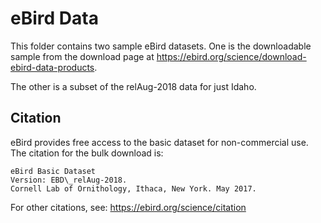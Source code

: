 # eBird Data

This folder contains two sample eBird datasets.  One is the downloadable sample
from the download page at https://ebird.org/science/download-ebird-data-products.

The other is a subset of the relAug-2018 data for just Idaho.

## Citation

eBird provides free access to the basic dataset for non-commercial use.  The
citation for the bulk download is:

	eBird Basic Dataset
	Version: EBD\_relAug-2018.
	Cornell Lab of Ornithology, Ithaca, New York. May 2017.

For other citations, see: https://ebird.org/science/citation
